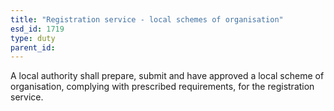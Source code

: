 ```yaml
---
title: "Registration service - local schemes of organisation"
esd_id: 1719
type: duty
parent_id:  
---
```


A local authority shall prepare, submit and have approved a local scheme of organisation, complying with prescribed requirements, for the registration service.

